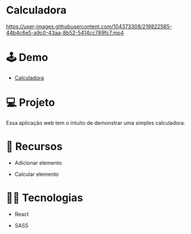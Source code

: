 # Calculadora





https://user-images.githubusercontent.com/104373308/219822585-44b4c6e5-a9c0-43aa-8b52-5414cc789fc7.mp4


</p>

# 🕹 Demo

*  <a href="https://extraordinary-cat-761efb.netlify.app/" target="_blank">Calculadora</a>



# :computer: Projeto
Essa aplicação web tem o intuito de demonstrar uma simples calculadora.

# :pushpin: Recursos

- Adicionar elemento

- Calcular elemento



# :technologist: Tecnologias
 
- React

- SASS
